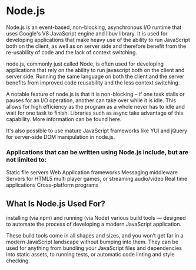 # Node.js

Node.js is an event-based, non-blocking, asynchronous I/O runtime that uses Google's V8 JavaScript engine and libuv library. It is used for developing applications that make heavy use of the ability to run JavaScript both on the client, as well as on server side and therefore benefit from the re-usability of code and the lack of context switching.

node.js, commonly just called Node, is often used for developing applications that rely on the ability to run javascript both on the client and server side. Running the same language on both the client and the server benefits from improved code reusability and the less context switching.

A notable feature of node.js is that it is non-blocking – if one task stalls or pauses for an I/O operation, another can take over while it is idle. This allows for high efficiency as the program as a whole never has to idle and wait for one task to finish. Libraries such as async take advantage of this capability. More information can be found here.

It's also possible to use mature JavaScript frameworks like YUI and jQuery for server-side DOM manipulation in node.js.

### Applications that can be written using Node.js include, but are not limited to:
Static file servers
Web Application frameworks
Messaging middleware
Servers for HTML5 multi player games, or streaming audio/video
Real time applications
Cross-platform programs

## What Is Node.js Used For?

 installing (via npm) and running (via Node) various build tools — designed to automate the process of developing a modern JavaScript application.

These build tools come in all shapes and sizes, and you won’t get far in a modern JavaScript landscape without bumping into them. They can be used for anything from bundling your JavaScript files and dependencies into static assets, to running tests, or automatic code linting and style checking.